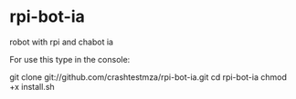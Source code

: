 # rpi-bot-ia
robot with rpi and chabot ia

For use this type in the console:

git clone git://github.com/crashtestmza/rpi-bot-ia.git
cd rpi-bot-ia
chmod +x install.sh
